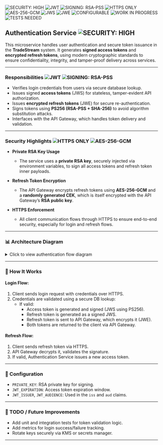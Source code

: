 ![SECURITY: HIGH](https://img.shields.io/badge/SECURITY-HIGH-brightgreen) ![JWT](https://img.shields.io/badge/JWT-ENABLED-green) ![SIGNING: RSA-PSS](https://img.shields.io/badge/SIGNING-RSA--PSS%20\(PS256\)-blue) ![HTTPS ONLY](https://img.shields.io/badge/HTTPS-ENFORCED-green) ![AES-256-GCM](https://img.shields.io/badge/ENCRYPTION-AES--256--GCM-yellowgreen) ![JWS](https://img.shields.io/badge/ACCESS%20TOKEN-JWS-blue) ![JWE](https://img.shields.io/badge/REFRESH%20TOKEN-JWE-yellow) ![CONFIGURABLE](https://img.shields.io/badge/CONFIG-ENV--BASED-blue) ![WORK IN PROGRESS](https://img.shields.io/badge/MAINTENANCE-ACTIVE-blue) ![TESTS NEEDED](https://img.shields.io/badge/TESTS-MISSING-red)

## Authentication Service ![SECURITY: HIGH](https://img.shields.io/badge/SECURITY-HIGH-brightgreen)

This microservice handles user authentication and secure token issuance in the **TradeStream** system. It generates **signed access tokens** and **encrypted refresh tokens**, using modern cryptographic standards to ensure confidentiality, integrity, and tamper-proof delivery across services.

---

### Responsibilities ![JWT](https://img.shields.io/badge/JWT-ENABLED-green) ![SIGNING: RSA-PSS](https://img.shields.io/badge/SIGNING-RSA--PSS%20\(PS256\)-blue)

* Verifies login credentials from users via secure database lookup.
* Issues signed **access tokens** (JWS) for stateless, tamper-evident API authorization.
* Issues **encrypted refresh tokens** (JWE) for secure re-authentication.
* Signs tokens using **PS256 (RSA-PSS + SHA-256)** to avoid algorithm substitution attacks.
* Interfaces with the API Gateway, which handles token delivery and validation.

---

### Security Highlights ![HTTPS ONLY](https://img.shields.io/badge/HTTPS-ENFORCED-green) ![AES-256-GCM](https://img.shields.io/badge/ENCRYPTION-AES--256--GCM-yellowgreen)

* **Private RSA Key Usage**

  * The service uses a **private RSA key**, securely injected via environment variables, to sign all access tokens and refresh token inner payloads.

* **Refresh Token Encryption**

  * The API Gateway encrypts refresh tokens using **AES-256-GCM** and a **randomly generated CEK**, which is itself encrypted with the API Gateway’s **RSA public key**.

* **HTTPS Enforcement**

  * All client communication flows through HTTPS to ensure end-to-end security, especially for login and refresh flows.

---

### 📊 Architecture Diagram

<details>
  <summary>Click to view authentication flow diagram</summary>

  ![Authentication Flow Diagram](./docs/authentication-flow.drawio.png)

</details>

---

### 🧠 How It Works

#### Login Flow:

1. Client sends login request with credentials over HTTPS.
2. Credentials are validated using a secure DB lookup:
   * If valid:
     * Access token is generated and signed (JWS using PS256).
     * Refresh token is generated as a signed JWS.
     * Refresh token is sent to API Gateway, which encrypts it (JWE).
     * Both tokens are returned to the client via API Gateway.

#### Refresh Flow:

1. Client sends refresh token via HTTPS.
2. API Gateway decrypts it, validates the signature.
3. If valid, Authentication Service issues a new access token.

---

### 🔧 Configuration

* `PRIVATE_KEY`: RSA private key for signing.
* `JWT_EXPIRATION`: Access token expiration window.
* `JWT_ISSUER`, `JWT_AUDIENCE`: Used in the `iss` and `aud` claims.

---

### 🧪 TODO / Future Improvements

* Add unit and integration tests for token validation logic.
* Add metrics for login success/failure tracking.
* Rotate keys securely via KMS or secrets manager.

---
